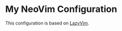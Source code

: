 # My NeoVim Configuration 

This configuration is based on [LazyVim](https://github.com/LazyVim/LazyVim).
